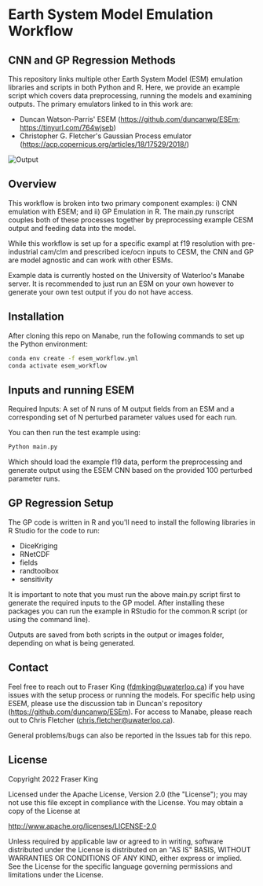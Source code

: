 # Earth System Model Emulation Workflow
## CNN and GP Regression Methods

This repository links multiple other Earth System Model (ESM) emulation libraries and scripts in both Python and R. Here, we provide an example script which covers data preprocessing, running the models and examining outputs. The primary emulators linked to in this work are: 

- Duncan Watson-Parris' ESEM (https://github.com/duncanwp/ESEm; https://tinyurl.com/764wjseb)
- Christopher G. Fletcher's Gaussian Process emulator (https://acp.copernicus.org/articles/18/17529/2018/)


![Output](https://github.com/frasertheking/esem_workflow/blob/main/images/example.png)


## Overview

This workflow is broken into two primary component examples: i) CNN emulation with ESEM; and ii) GP Emulation in R. The main.py runscript couples both of these processes together by preprocessing example CESM output and feeding data into the model. 

While this workflow is set up for a specific exampl at f19 resolution with pre-industrial cam/clm and prescribed ice/ocn inputs to CESM, the CNN and GP are model agnostic and can work with other ESMs.

Example data is currently hosted on the University of Waterloo's Manabe server. It is recommended to just run an ESM on your own however to generate your own test output if you do not have access.


## Installation

After cloning this repo on Manabe, run the following commands to set up the Python environment:

```sh
conda env create -f esem_workflow.yml
conda activate esem_workflow
```

## Inputs and running ESEM

Required Inputs: A set of N runs of M output fields from an ESM and a corresponding set of N perturbed parameter values used for each run. 

You can then run the test example using:

```sh
Python main.py
```

Which should load the example f19 data, perform the preprocessing and generate output using the ESEM CNN based on the provided 100 perturbed parameter runs.


## GP Regression Setup

The GP code is written in R and you'll need to install the following libraries in R Studio for the code to run:

- DiceKriging
- RNetCDF
- fields
- randtoolbox
- sensitivity

It is important to note that you must run the above main.py script first to generate the required inputs to the GP model. After installing these packages you can run the example in RStudio for the common.R script (or using the command line).

Outputs are saved from both scripts in the output or images folder, depending on what is being generated.


## Contact

Feel free to reach out to Fraser King (fdmking@uwaterloo.ca) if you have issues with the setup process or running the models.
For specific help using ESEM, please use the discussion tab in Duncan's repository (https://github.com/duncanwp/ESEm).
For access to Manabe, please reach out to Chris Fletcher (chris.fletcher@uwaterloo.ca).

General problems/bugs can also be reported in the Issues tab for this repo.

## License

Copyright 2022 Fraser King

Licensed under the Apache License, Version 2.0 (the "License"); you may not use this file except in compliance with the License. You may obtain a copy of the License at

http://www.apache.org/licenses/LICENSE-2.0

Unless required by applicable law or agreed to in writing, software distributed under the License is distributed on an "AS IS" BASIS, WITHOUT WARRANTIES OR CONDITIONS OF ANY KIND, either express or implied. See the License for the specific language governing permissions and limitations under the License.
